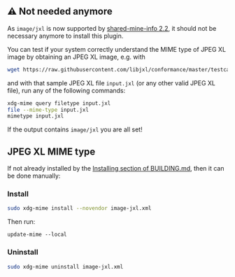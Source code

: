 ## :warning: Not needed anymore

As `image/jxl` is now supported by [shared-mine-info 2.2](https://gitlab.freedesktop.org/xdg/shared-mime-info/-/releases/2.2), it should not be necessary anymore to install this plugin.

You can test if your system correctly understand the MIME type of JPEG XL image by obtaining an JPEG XL image, e.g. with
```bash
wget https://raw.githubusercontent.com/libjxl/conformance/master/testcases/bicycles/input.jxl
```
and with that sample JPEG XL file `input.jxl` (or any other valid JPEG XL file), run any of the following commands:
```bash
xdg-mime query filetype input.jxl
file --mime-type input.jxl
mimetype input.jxl
```
If the output contains `image/jxl` you are all set!


## JPEG XL MIME type

If not already installed by the [Installing section of BUILDING.md](../../BUILDING.md#installing), then it can be done manually:

### Install
```bash
sudo xdg-mime install --novendor image-jxl.xml
```

Then run:
```
update-mime --local
```


### Uninstall
```bash
sudo xdg-mime uninstall image-jxl.xml
```

